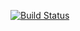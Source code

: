 [![Build Status](https://travis-ci.org/MariVas21/KeyboardNinja.svg?branch=master)](https://travis-ci.org/MariVas21/KeyboardNinja)
